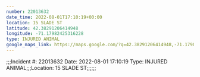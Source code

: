 ```yaml
---
number: 22013632
date_time: 2022-08-01T17:10:19+00:00
location: 15 SLADE ST
latitude: 42.38291206414948
longitude: -71.17982425316228
type: INJURED ANIMAL
google_maps_link: https://maps.google.com/?q=42.38291206414948,-71.17982425316228
---
```


;;;Incident #: 22013632  Date: 2022-08-01 17:10:19   Type: INJURED ANIMAL;;;Location: 15 SLADE ST;;;;;;
